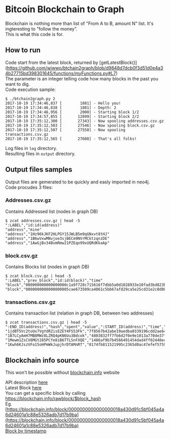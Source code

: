 # Bitcoin Blockchain to Graph

Blockchain is nothing more than list of "From A to B, amount N" list.
<bt>It's ingteresting to "follow the money".
<br>This is what this code is for.

## How to run
Code start from the latest block, returned by [getLatestBlock()] (https://github.com/wiwwo/btchain2graph/blob/d9848d7dcb0f3d51d0e4a34b27715bd398301645/functions/myFunctions.py#L7)
<br>The parameter is an integer telling code how many blocks in the past you want to dig.
<br>Code execution sample:
```
$ ./btchain2graph.py 2
2017-10-19 17:34:46,837 [        1881] - Hello you!
2017-10-19 17:34:46,838 [        1881] - Depth: 2
2017-10-19 17:34:46,956 [        2000] - Starting block 1/2
2017-10-19 17:34:57,855 [       12899] - Starting block 2/2
2017-10-19 17:35:12,300 [       27343] - Now spooling addresses.csv.gz
2017-10-19 17:35:12,503 [       27546] - Now spooling block.csv.gz
2017-10-19 17:35:12,507 [       27550] - Now spooling transactions.csv.gz
2017-10-19 17:35:12,565 [       27608] - That's all folks!
```

Log files in `log` directory.
<br>Resulting files in `output` directory.

## Output files samples
Output files are gemerated to be quickly and easly imported in neo4j.
<br>Code procudes 3 files:

### Addresses.csv.gz
Contains Addressed list (nodes in graph DB)
```
$ zcat addresses.csv.gz | head -5
":LABEL","id:id(address)"
"address","mine"
"address","1Hz96kJKF2HLPGY15JWLB5m9qGNxvt8tHJ"
"address","1B6wVxwMNvjoe3sjBECm9NVrMCktzqnzDE"
"address","1AwGjBv34BvmRmw21PZEqo99xUQRdKkaAp"
```

### block.csv.gz
Contains Blocks list (nodes in graph DB)
```
$ zcat block.csv.gz | head -5
":LABEL","prev_block","id:id(block)","time"
"block","000000000000000000c1a9f728c715616f7dbb5a0d1028933e10fad3bd823b65","000000000000000000db8aa29a5c4c9feeb6fcfed04c30c15c6e27dc1527736e","1508426999"
"block","0000000000000000005cae673509ca4061c5bb67afd29ca5e25cd31e2c0d0823","000000000000000000c1a9f728c715616f7dbb5a0d1028933e10fad3bd823b65","1508426733"
```

### transactions.csv.gz
Contains transaction list (relation in graph DB, between two addresses)
```
$ zcat transactions.csv.gz | head -5
":END_ID(address)","hash","spent","value",":START_ID(address)","time",":TYPE"
"1jdBT5Vc2toUx7VgYdRZisEZEY4FS53Fk","7f8567b42abe19aedba0339196cdd2ae646447c05117738da391ee465d83c88c","False","0","mine","1508426999","transaction"
"1B7LCyAmH7MB8MWz8LZRQ4pKN6Uu3Bdcok","4803832ff7fb6d2f0e9e1013a770de37f18bdb386d4a0252a68dc710ef2736a4","False","20000000","1B6wVxwMNvjoe3sjBECm9NVrMCktzqnzDE","1508412634","transaction"
"1Mewm1ZsCV8MGt285PCfe8iB6TTLSnFXQE","1486af9b7b4566491454dad4ff02448ecedc5a4efe98df88dbc7a9dc23924a19","False","228800000","1Hhr67kbfpcewPjZCMYq4Xssz9jP8MGhyE","1508426938","transaction"
"1Kwh6KJszVFo15oHPmWkJupjhrDTAMnRT","0174fb811521995c2365d0ac47efef575905db84d8924118b457d6683858c6e0","False","1152462466","19rdJPyvUkaJDgfbzj5yWLXdKeySqJWwCX","1508426999","transaction"
```


## Blockchain info source
This won't be possible without [blockchain.info](blockchain.info) website

API description [here](https://blockchain.info/api/blockchain_api)
<br>Latest Block [here](https://blockchain.info/latestblock)
<br>
You can get a specific block by calling https://blockchain.info/rawblock/$block_hash
<br>Eg. [https://blockchain.info/block/0000000000000000018a430d91c5bf045a4a6d24601a1c88e5326adb7d17b9ba](https://blockchain.info/block/0000000000000000018a430d91c5bf045a4a6d24601a1c88e5326adb7d17b9ba)
<br>[Block by timestamp](https://blockchain.info/blocks/1294047694000)
